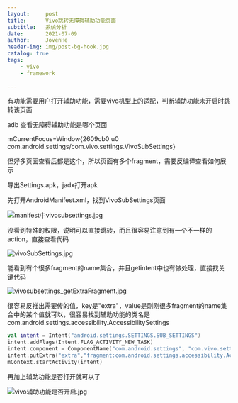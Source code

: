 ```yaml
---
layout:     post
title:      Vivo跳转无障碍辅助功能页面
subtitle:   系统分析
date:       2021-07-09
author:     JovenHe
header-img: img/post-bg-hook.jpg
catalog: true
tags:
    - vivo
    - framework
  
---
```




有功能需要用户打开辅助功能，需要vivo机型上的适配，判断辅助功能未开启时跳转该页面

adb 查看无障碍辅助功能是哪个页面

 mCurrentFocus=Window{2609cb0 u0 com.android.settings/com.vivo.settings.VivoSubSettings}

但好多页面查看后都是这个，所以页面有多个fragment，需要反编译查看如何展示

导出Settings.apk，jadx打开apk

先打开AndroidManifest.xml，找到VivoSubSettings页面

![manifest中vivosubsettings.jpg](https://i.loli.net/2021/09/13/SzmEeDavwkYbIM2.jpg)

没看到特殊的权限，说明可以直接跳转，而且很容易注意到有一个不一样的action，直接查看代码

![vivoSubSettings.jpg](https://i.loli.net/2021/09/13/jGHYMQ4y5NZU3Xn.jpg)

能看到有个很多fragment的name集合，并且getintent中也有做处理，直接找关键代码

![vivosubsettings_getExtraFragment.jpg](https://i.loli.net/2021/09/13/sNpmP5I63eSz9JE.jpg)

很容易反推出需要传的值，key是"extra"，value是刚刚很多fragment的name集合中的某个值就可以，很容易找到辅助功能的类名是com.android.settings.accessibility.AccessibilitySettings

```kotlin
val intent = Intent("android.settings.SETTINGS.SUB_SETTINGS")
intent.addFlags(Intent.FLAG_ACTIVITY_NEW_TASK)
intent.component = ComponentName("com.android.settings", "com.vivo.settings.VivoSubSettings")
intent.putExtra("extra","fragment:com.android.settings.accessibility.AccessibilitySettings")
mContext.startActivity(intent)
```

再加上辅助功能是否打开就可以了

![vivo辅助功能是否开启.jpg](https://i.loli.net/2021/09/13/NjZpd1g7Qc3rzAe.jpg)

